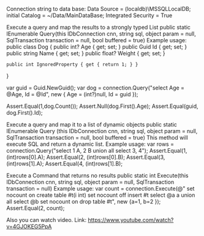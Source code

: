 Connection string to data base:
Data Source = (localdb)\MSSQLLocalDB; initial Catalog = ~/Data/MainDataBase; Integrated Security = True 

Execute a query and map the results to a strongly typed List
public static IEnumerable<T> Query<T>(this IDbConnection cnn, string sql, object param = null, SqlTransaction transaction = null, bool buffered = true)
Example usage:
public class Dog
{
    public int? Age { get; set; }
    public Guid Id { get; set; }
    public string Name { get; set; }
    public float? Weight { get; set; }

    public int IgnoredProperty { get { return 1; } }
}            
            
var guid = Guid.NewGuid();
var dog = connection.Query<Dog>("select Age = @Age, Id = @Id", new { Age = (int?)null, Id = guid });

Assert.Equal(1,dog.Count());
Assert.Null(dog.First().Age);
Assert.Equal(guid, dog.First().Id);

Execute a query and map it to a list of dynamic objects
public static IEnumerable<dynamic> Query (this IDbConnection cnn, string sql, object param = null, SqlTransaction transaction = null, bool buffered = true)
This method will execute SQL and return a dynamic list.
Example usage:
var rows = connection.Query("select 1 A, 2 B union all select 3, 4");
Assert.Equal(1, (int)rows[0].A);
Assert.Equal(2, (int)rows[0].B);
Assert.Equal(3, (int)rows[1].A);
Assert.Equal(4, (int)rows[1].B);

Execute a Command that returns no results
public static int Execute(this IDbConnection cnn, string sql, object param = null, SqlTransaction transaction = null)
Example usage:
var count = connection.Execute(@"
  set nocount on 
  create table #t(i int) 
  set nocount off 
  insert #t 
  select @a a union all select @b 
  set nocount on 
  drop table #t", new {a=1, b=2 });
Assert.Equal(2, count);

Also you can watch video. Link: https://www.youtube.com/watch?v=4GJOKEG5PpA
